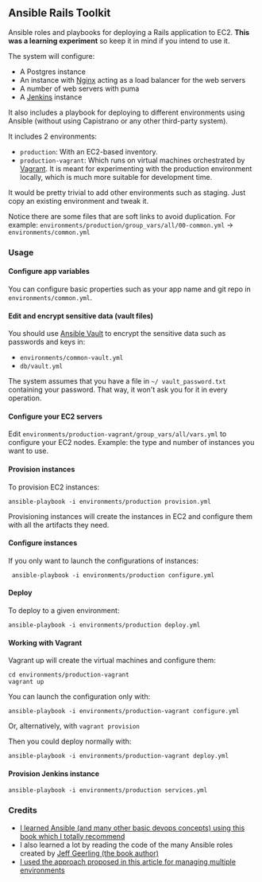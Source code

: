 ## Ansible Rails Toolkit

Ansible roles and playbooks for deploying a Rails application to EC2. **This was a learning experiment** so keep it in mind if you intend to use it.

The system will configure:

- A Postgres instance
- An instance with [Nginx](https://www.nginx.com) acting as a load balancer for the web servers
- A number of web servers with puma
- A [Jenkins](https://jenkins.io) instance

It also includes a playbook for deploying to different environments using Ansible (without using Capistrano or any other third-party system).

It includes 2 environments: 

- `production`: With an EC2-based inventory.
- `production-vagrant`: Which runs on virtual machines orchestrated by [Vagrant](https://www.vagrantup.com). It is meant for experimenting with the production environment locally, which is much more suitable for development time.

It would be pretty trivial to add other environments such as staging. Just copy an existing environment and tweak it.

Notice there are some files that are soft links to avoid duplication. For example: `environments/production/group_vars/all/00-common.yml` → `environments/common.yml`

### Usage

#### Configure app variables

You can configure basic properties such as your app name and git repo in `environments/common.yml`.

#### Edit and encrypt sensitive data (vault files)

You should use [Ansible Vault](http://docs.ansible.com/ansible/2.5/user_guide/vault.html) to encrypt the sensitive data such as passwords and keys in:

- `environments/common-vault.yml`
- `db/vault.yml`

The system assumes that you have a file in `~/ vault_password.txt` containing your password. That way, it won't ask you for it in every operation.

#### Configure your EC2 servers

Edit `environments/production-vagrant/group_vars/all/vars.yml` to configure your EC2 nodes. Example: the type and number of instances you want to use.

#### Provision instances

To provision EC2 instances:

```
ansible-playbook -i environments/production provision.yml
```

Provisioning instances will create the instances in EC2 and configure them with all the artifacts they need.

#### Configure instances

If you only want to launch the configurations of instances:

```
 ansible-playbook -i environments/production configure.yml
```

#### Deploy

To deploy to a given environment:

```
ansible-playbook -i environments/production deploy.yml
```

#### Working with Vagrant

Vagrant up will create the virtual machines and configure them:

```
cd environments/production-vagrant
vagrant up
```

You can launch the configuration only with:

```
ansible-playbook -i environments/production-vagrant configure.yml
```

Or, alternatively, with `vagrant provision`

Then you could deploy normally with:

```
ansible-playbook -i environments/production-vagrant deploy.yml
```

#### Provision Jenkins instance

```
ansible-playbook -i environments/production services.yml
```

### Credits

- [I learned Ansible (and many other basic devops concepts) using this book which I totally recommend](https://www.amazon.com/Ansible-DevOps-Server-configuration-management/dp/098639341X/ref=sr_1_3?s=books&ie=UTF8&qid=1525986349&sr=1-3&keywords=ansible)
- I also learned a lot by reading the code of the many Ansible roles created by [Jeff Geerling (the book author)](https://github.com/geerlingguy)
- [I used the approach proposed in this article for managing multiple environments](https://www.digitalocean.com/community/tutorials/how-to-manage-multistage-environments-with-ansible)
